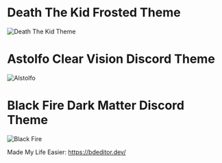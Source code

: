# Death The Kid Frosted Theme 
![Death The Kid Theme](https://github.com/user-attachments/assets/ead27915-4ed5-49af-881a-b2ce18a4f1ae)

# Astolfo Clear Vision Discord Theme 
![Alstolfo](https://github.com/user-attachments/assets/c42ced3d-8ecc-4716-970f-759be732f8df)

# Black Fire Dark Matter Discord Theme 
![Black Fire](https://github.com/user-attachments/assets/d659d157-9efe-422f-ac01-f6a9227675c7)


Made My Life Easier: https://bdeditor.dev/
